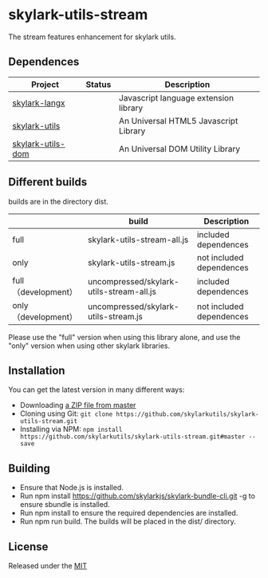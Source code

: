 # skylark-utils-stream
The stream features enhancement for skylark utils.

## Dependences

| Project                                                      | Status | Description                           |
| ------------------------------------------------------------ | ------ | ------------------------------------- |
| [skylark-langx](https://github.com/skylarklangx/skylark-langx) |        | Javascript language extension library |
| [skylark-utils](https://github.com/skylarkutils/skylark-utils) |        | An Universal HTML5 Javascript Library |
| [skylark-utils-dom](https://github.com/skylarkutils/skylark-utils-dom) |        | An Universal DOM Utility Library      |

## Different builds

builds are in the directory dist.

|                      | build                                    | Description              |
| -------------------- | ---------------------------------------- | ------------------------ |
| full                 | skylark-utils-stream-all.js              | included dependences     |
| only                 | skylark-utils-stream.js                  | not included dependences |
| full （development） | uncompressed/skylark-utils-stream-all.js | included dependences     |
| only （development） | uncompressed/skylark-utils-stream.js     | not included dependences |

Please use the "full" version when using this library alone, and use the "only" version when using other skylark libraries.

## Installation

You can get the latest version in many different ways:

- Downloading [a ZIP file from master](https://github.com/skylarkutils/skylark-utils-stream/archive/master.zip)
- Cloning using Git: `git clone https://github.com/skylarkutils/skylark-utils-stream.git`
- Installing via NPM: `npm install https://github.com/skylarkutils/skylark-utils-stream.git#master --save`

## Building 

- Ensure that Node.js is installed.
- Run npm install https://github.com/skylarkjs/skylark-bundle-cli.git -g to ensure sbundle is installed.
- Run npm install to ensure the required dependencies are installed.
- Run npm run build. The builds will be placed in the dist/ directory.

## License

Released under the [MIT](http://opensource.org/licenses/MIT)